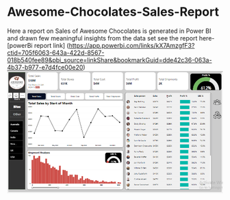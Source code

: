 # Awesome-Chocolates-Sales-Report
Here a report on Sales of Awesome Chocolates is generated in Power BI and drawn few meaningful insights from the data set
see the report here-[powerBi report link] (https://app.powerbi.com/links/kX7AmzgfF3?ctid=705f6063-643a-422d-8567-018b540fee89&pbi_source=linkShare&bookmarkGuid=dde42c36-063a-4b37-b977-e7d4fce00e20)
﻿﻿![Portfolio dashboard](pbi_project.PNG)
